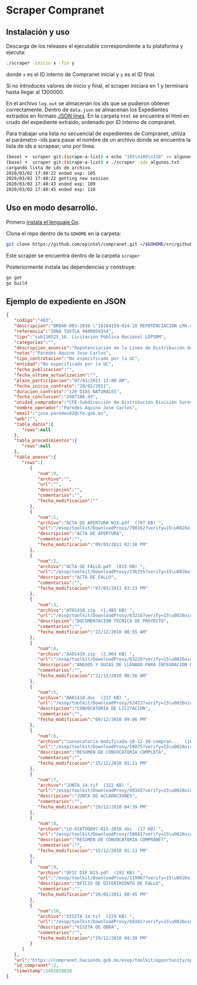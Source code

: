 # Scraper Compranet

## Instalación y uso

Descarga de los releases el ejecutable correspondiente a tu plataforma y ejecuta:

```bash
./scraper -inicio x -fin y
```

donde `x` es el ID interno de Compranet inicial y `y` es el ID final.

Si no introduces valores de inicio y final, el scraper iniciará en 1 y terminará hasta llegar al 1300000.

En el archivo `log.out` se almacenan los ids que se pudieron obtener correctamente. Dentro de `data.json` se almacenan los Expedientes extraidos en formato [JSON lines](http://jsonlines.org/). En la carpeta `html` se encuentra el html en crudo del expediente extraido, ordenado por ID interno de compranet.

Para trabajar una lista no secuencial de expedientes de Compranet,
utiliza el parámetro -ids para pasar el nombre de un archivo donde se
encuentre la lista de ids a scrapear; uno por línea.

```bash
(base) ➜  scraper git:(scrape-a-list) ✗ echo "105\n109\n110" >> algunos.txt
(base) ➜  scraper git:(scrape-a-list) ✗ ./scraper -ids algunos.txt
cargando lista de ids de archivo
2020/03/02 17:40:22 ended exp: 105
2020/03/02 17:40:22 getting new session
2020/03/02 17:40:43 ended exp: 109
2020/03/02 17:40:45 ended exp: 110
```

## Uso en modo desarrollo.

Primero [instala el lenguaje Go](https://golang.org/doc/install).

Clona el repo dentro de tu `GOHOME` en la carpeta:

```bash
git clone https://github.com/opintel/compranet.git ~/$GOHOME/src/github.com/opintel/compranet
```

Este scraper se encuentra dentro de la carpeta `scraper`

Posteriormente instala las dependencias y construye:

```bash
go get
go build
```

## Ejemplo de expediente en JSON

```json
{
   "codigo":"483",
   "descripcion":"DK040-003-2010 \"18164159-014-10 REPOTENCIACION LMX-4012 ZONA TUXTLA\"",
   "referencia":"ZONA TUXTLA 9400059354",
   "tipo":"sub110525_16. Licitación Pública Nacional LOPSRM",
   "categorias":"",
   "descripcion_anuncio":"Repotenciación de la Línea de Distribución de Energía Eléctrica del Circuito LMX-4012 de la Zona de Distribución Tuxtla, en el Estado de Chiapas",
   "notas":"Paredes Aquino Jose Carlos",
   "tipo_contratacion":"No especificado por la UC",
   "entidad":"No especificado por la UC",
   "fecha_publicacion":"",
   "fecha_ultima_actualizacion":"",
   "plazo_participacion":"07/01/2011 12:00 AM",
   "fecha_inicio_contrato":"28/02/2011",
   "duracion_contrato":"120 DIAS NATURALES",
   "fecha_conclusion":"2487186.93",
   "unidad_compradora":"CFE-Subdirección de Distribución División Sureste Zona Tuxtla",
   "nombre_operador":"Paredes Aquino Jose Carlos",
   "email":"jose.paredes02@cfe.gob.mx",
   "web":"",
   "tabla_datos":{
      "rows":null
   },
   "tabla_procedimientos":{
      "rows":null
   },
   "tabla_anexos":{
      "rows":[
         {
            "num":0,
            "archivo":"",
            "url":"",
            "descripcion":"",
            "comentarios":"",
            "fecha_modificacion":""
         },
         {
            "num":1,
            "archivo":"ACTA DE APERTURA N15.pdf  (797 KB) ",
            "url":"/esop/toolkit/DownloadProxy/798162?verify=15\u0026oid=185271\u0026fileId=77793",
            "descripcion":"ACTA DE APERTURA",
            "comentarios":"",
            "fecha_modificacion":"09/03/2011 02:38 PM"
         },
         {
            "num":2,
            "archivo":"ACTA DE FALLO.pdf  (815 KB) ",
            "url":"/esop/toolkit/DownloadProxy/736255?verify=15\u0026oid=171535\u0026fileId=71077",
            "descripcion":"ACTA DE FALLO",
            "comentarios":"",
            "fecha_modificacion":"07/03/2011 03:23 PM"
         },
         {
            "num":3,
            "archivo":"AT01410.zip  (1,485 KB) ",
            "url":"/esop/toolkit/DownloadProxy/63216?verify=15\u0026oid=28833\u0026fileId=7169",
            "descripcion":"DOCUMENTACION TECNICA DE PROYECTO",
            "comentarios":"",
            "fecha_modificacion":"22/12/2010 08:55 AM"
         },
         {
            "num":4,
            "archivo":"AX01410.zip  (2,964 KB) ",
            "url":"/esop/toolkit/DownloadProxy/63220?verify=15\u0026oid=28835\u0026fileId=7171",
            "descripcion":"ANEXOS Y GUIAS DE LLENADO PARA INTEGRACION DE PROPUESTA",
            "comentarios":"",
            "fecha_modificacion":"22/12/2010 08:56 AM"
         },
         {
            "num":5,
            "archivo":"BA01410.doc  (217 KB) ",
            "url":"/esop/toolkit/DownloadProxy/52413?verify=15\u0026oid=25677\u0026fileId=5859",
            "descripcion":"CONVOCATORIA DE LICITACION",
            "comentarios":"",
            "fecha_modificacion":"09/12/2010 09:06 PM"
         },
         {
            "num":6,
            "archivo":"convocatoria-modificada-10-12-10-compran...  (169 KB) ",
            "url":"/esop/toolkit/DownloadProxy/58875?verify=15\u0026oid=27484\u0026fileId=6590",
            "descripcion":"RESUMEN DE CONVOCATORIA COMPLETA",
            "comentarios":"",
            "fecha_modificacion":"15/12/2010 01:11 PM"
         },
         {
            "num":7,
            "archivo":"JUNTA 14.tif  (322 KB) ",
            "url":"/esop/toolkit/DownloadProxy/69343?verify=15\u0026oid=31069\u0026fileId=8277",
            "descripcion":"JUNTA DE ACLARACIONES",
            "comentarios":"",
            "fecha_modificacion":"29/12/2010 04:39 PM"
         },
         {
            "num":8,
            "archivo":"LO-018TOQ097-N15-2010.doc  (17 KB) ",
            "url":"/esop/toolkit/DownloadProxy/58881?verify=15\u0026oid=27486\u0026fileId=6592",
            "descripcion":"RESUMEN DE CONVOCATORIA COMPRANET",
            "comentarios":"",
            "fecha_modificacion":"15/12/2010 01:13 PM"
         },
         {
            "num":9,
            "archivo":"OFIC DIF N15.pdf  (191 KB) ",
            "url":"/esop/toolkit/DownloadProxy/119967?verify=15\u0026oid=42972\u0026fileId=12478",
            "descripcion":"OFICIO DE DIFERIMIENTO DE FALLO",
            "comentarios":"",
            "fecha_modificacion":"20/01/2011 08:45 PM"
         },
         {
            "num":10,
            "archivo":"VISITA 14.tif  (229 KB) ",
            "url":"/esop/toolkit/DownloadProxy/69341?verify=15\u0026oid=31068\u0026fileId=8276",
            "descripcion":"VISITA DE OBRA",
            "comentarios":"",
            "fecha_modificacion":"29/12/2010 04:39 PM"
         }
      ]
   },
   "url":"https://compranet.hacienda.gob.mx/esop/toolkit/opportunity/opportunityDetail.do?opportunityId=2\u0026oppList=PAST",
   "id_compranet":2,
   "timestamp":1492819628
}
```

